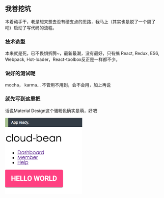## 我善挖坑
本着动手干，老是想来想去没有硬支点的思路，我马上（其实也是脱了一个周了吧）启动了写代码的流程。

### 技术选型
本来就是死，已不畏惧折腾~，最新最潮，没有最好，只有搞
React, Redux, ES6, Webpack, Hot-loader，React-toolbox反正是一样都不少。

### 说好的测试呢
mocha， karma...
不管用不用到，会不会用，加上再说

### 就先写到这里把
话说Material Design这个骚粉色确实是萌，好吧

![看看成果](2015120901.png)
